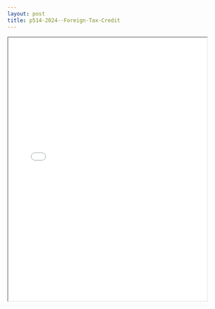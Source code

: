 ```yaml
---
layout: post
title: p514-2024--Foreign-Tax-Credit
---
```


<div class="pdf-container">
<iframe src="/ea/_pdf-2-md/p514-2024--Foreign-Tax-Credit.pdf" height="600" width="90%" allowFullScreen="true"></iframe>
</div>


